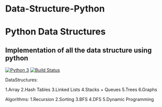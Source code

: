 # Data-Structure-Python
# Python Data Structures
## Implementation of all the data structure using python

[![Python 3](https://pyup.io/repos/github/digi0ps/ChennaiLoco/python-3-shield.svg)](https://pyup.io/repos/github/digi0ps/ChennaiLoco/)
[![Build Status](https://travis-ci.org/TheMightyRaider/Data-Structure-Python.svg?branch=master)](https://travis-ci.org/TheMightyRaider/Data-Structure-Python)


DataStructures:

1.Array
2.Hash Tables
3.Linked Lists
4.Stacks + Queues
5.Trees
6.Graphs

Algorithms:
1.Recursion
2.Sorting
3.BFS
4.DFS
5.Dynamic Programming